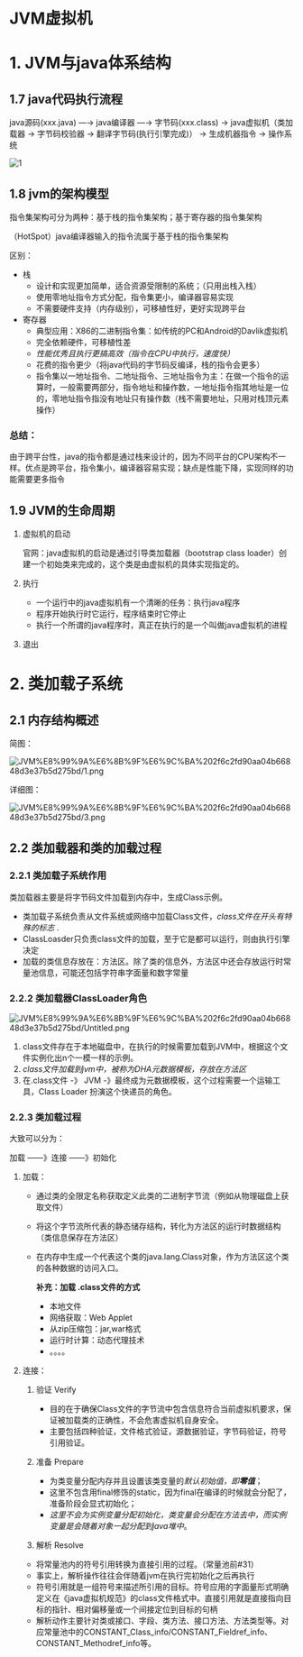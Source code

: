 # JVM虚拟机

# 1. JVM与java体系结构

## 1.7 java代码执行流程

java源码(xxx.java) —→ java编译器 —→ 字节码(xxx.class) → java虚拟机（类加载器 → 字节码校验器 → 翻译字节码(执行引擎完成)） → 生成机器指令 → 操作系统

![1](C:\Users\zhangyq-i\Desktop\1.png)

## 1.8 jvm的架构模型

指令集架构可分为两种：基于栈的指令集架构；基于寄存器的指令集架构

（HotSpot）java编译器输入的指令流属于基于栈的指令集架构

区别：

- 栈
    - 设计和实现更加简单，适合资源受限制的系统；（只用出栈入栈）
    - 使用零地址指令方式分配，指令集更小，编译器容易实现
    - 不需要硬件支持（内存级别），可移植性好，更好实现跨平台
- 寄存器
    - 典型应用：X86的二进制指令集：如传统的PC和Android的Davlik虚拟机
    - 完全依赖硬件，可移植性差
    - *性能优秀且执行更搞高效（指令在CPU中执行，速度快）*
    - 花费的指令更少（将java代码的字节码反编译，栈的指令会更多）
    - 指令集以一地址指令、二地址指令、三地址指令为主：在做一个指令的运算时，一般需要两部分，指令地址和操作数，一地址指令指其地址是一位的，零地址指令指没有地址只有操作数（栈不需要地址，只用对栈顶元素操作）

### 总结：

由于跨平台性，java的指令都是通过栈来设计的，因为不同平台的CPU架构不一样。优点是跨平台，指令集小，编译器容易实现；缺点是性能下降，实现同样的功能需要更多指令

## 1.9 JVM的生命周期

1. 虚拟机的启动

    官网：java虚拟机的启动是通过引导类加载器（bootstrap class loader）创建一个初始类来完成的，这个类是由虚拟机的具体实现指定的。

2. 执行
    - 一个运行中的java虚拟机有一个清晰的任务：执行java程序
    - 程序开始执行时它运行，程序结束时它停止
    - 执行一个所谓的java程序时，真正在执行的是一个叫做java虚拟机的进程
3. 退出

# 2. 类加载子系统

## 2.1 内存结构概述

简图：

![JVM%E8%99%9A%E6%8B%9F%E6%9C%BA%202f6c2fd90aa04b66848d3e37b5d275bd/1.png](JVM%E8%99%9A%E6%8B%9F%E6%9C%BA%202f6c2fd90aa04b66848d3e37b5d275bd/1.png)

详细图：

![JVM%E8%99%9A%E6%8B%9F%E6%9C%BA%202f6c2fd90aa04b66848d3e37b5d275bd/3.png](JVM%E8%99%9A%E6%8B%9F%E6%9C%BA%202f6c2fd90aa04b66848d3e37b5d275bd/3.png)

## 2.2 类加载器和类的加载过程

### 2.2.1 类加载子系统作用

类加载器主要是将字节码文件加载到内存中，生成Class示例。

- 类加载子系统负责从文件系统或网络中加载Class文件，*class文件在开头有特殊的标志* .
- ClassLoasder只负责class文件的加载，至于它是都可以运行，则由执行引擎决定
- 加载的类信息存放在：方法区。除了类的信息外，方法区中还会存放运行时常量池信息，可能还包括字符串字面量和数字常量

### 2.2.2 类加载器ClassLoader角色

![JVM%E8%99%9A%E6%8B%9F%E6%9C%BA%202f6c2fd90aa04b66848d3e37b5d275bd/Untitled.png](JVM%E8%99%9A%E6%8B%9F%E6%9C%BA%202f6c2fd90aa04b66848d3e37b5d275bd/Untitled.png)

1. class文件存在于本地磁盘中，在执行的时候需要加载到JVM中，根据这个文件实例化出n个一模一样的示例。
2. *class文件加载到jvm中，被称为DHA元数据模板，存放在方法区*
3. 在.class文件 -》 JVM  -》最终成为元数据模板，这个过程需要一个运输工具，Class Loader 扮演这个快递员的角色。

### 2.2.3 类加载过程

大致可以分为：

加载 ——》连接 ——》初始化

1. 加载：
    - 通过类的全限定名称获取定义此类的二进制字节流（例如从物理磁盘上获取文件）
    - 将这个字节流所代表的静态储存结构，转化为方法区的运行时数据结构（类信息保存在方法区）
    - 在内存中生成一个代表这个类的java.lang.Class对象，作为方法区这个类的各种数据的访问入口。

        **补充：加载 .class文件的方式**

        - 本地文件
        - 网络获取：Web Applet
        - 从zip压缩包：jar,war格式
        - 运行时计算：动态代理技术
        - 。。。。
2. 连接：
    1. 验证 Verify
        - 目的在于确保Class文件的字节流中包含信息符合当前虚拟机要求，保证被加载类的正确性，不会危害虚拟机自身安全。
        - 主要包括四种验证，文件格式验证，源数据验证，字节码验证，符号引用验证。
    2. 准备  Prepare
        - 为类变量分配内存并且设置该类变量的*默认初始值，即**零值***；
        - 这里不包含用final修饰的static，因为final在编译的时候就会分配了，准备阶段会显式初始化；
        - *这里不会为实例变量分配初始化，类变量会分配在方法去中，而实例变量是会随着对象一起分配到java堆中*。

    3. 解析 Resolve

    - 将常量池内的符号引用转换为直接引用的过程。（常量池前#31）
    - 事实上，解析操作往往会伴随着jvm在执行完初始化之后再执行
    - 符号引用就是一组符号来描述所引用的目标。符号应用的字面量形式明确定义在《java虚拟机规范》的class文件格式中。直接引用就是直接指向目标的指针、相对偏移量或一个间接定位到目标的句柄
    - 解析动作主要针对类或接口、字段、类方法、接口方法、方法类型等。对应常量池中的CONSTANT_Class_info/CONSTANT_Fieldref_info、CONSTANT_Methodref_info等。